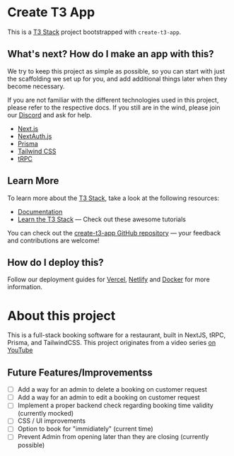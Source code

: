 # Create T3 App

This is a [T3 Stack](https://create.t3.gg/) project bootstrapped with `create-t3-app`.

## What's next? How do I make an app with this?

We try to keep this project as simple as possible, so you can start with just the scaffolding we set up for you, and add additional things later when they become necessary.

If you are not familiar with the different technologies used in this project, please refer to the respective docs. If you still are in the wind, please join our [Discord](https://t3.gg/discord) and ask for help.

- [Next.js](https://nextjs.org)
- [NextAuth.js](https://next-auth.js.org)
- [Prisma](https://prisma.io)
- [Tailwind CSS](https://tailwindcss.com)
- [tRPC](https://trpc.io)

## Learn More

To learn more about the [T3 Stack](https://create.t3.gg/), take a look at the following resources:

- [Documentation](https://create.t3.gg/)
- [Learn the T3 Stack](https://create.t3.gg/en/faq#what-learning-resources-are-currently-available) — Check out these awesome tutorials

You can check out the [create-t3-app GitHub repository](https://github.com/t3-oss/create-t3-app) — your feedback and contributions are welcome!

## How do I deploy this?

Follow our deployment guides for [Vercel](https://create.t3.gg/en/deployment/vercel), [Netlify](https://create.t3.gg/en/deployment/netlify) and [Docker](https://create.t3.gg/en/deployment/docker) for more information.

# About this project

This is a full-stack booking software for a restaurant, built in NextJS, tRPC, Prisma, and TailwindCSS.
This project originates from a video series [on YouTube](https://www.youtube.com/watch?v=ecjaXnL2CUs&list=PLdoAUl4PfSFs_9yDIf-HODc6nPteNCww9&ab_channel=Joshtriedcoding)

## Future Features/Improvementss

- [ ] Add a way for an admin to delete a booking on customer request
- [ ] Add a way for an admin to edit a booking on customer request
- [ ] Implement a proper backend check regarding booking time validity (currently mocked)
- [ ] CSS / UI improvements
- [ ] Option to book for "immidiately" (current time)
- [ ] Prevent Admin from opening later than they are closing (currently possible)
